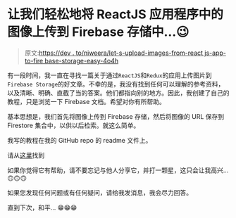 # 让我们轻松地将 ReactJS 应用程序中的图像上传到 Firebase 存储中...😉

> 原文:[https://dev . to/niweera/let-s-upload-images-from-react js-app-to-fire base-storage-easy-4o4h](https://dev.to/niweera/let-s-upload-images-from-reactjs-app-to-firebase-storage-easily-4o4h)

有一段时间，我一直在寻找一篇关于通过`ReactJS`和`Redux`的应用上传图片到`Firebase Storage`的好文章。不幸的是，我没有找到任何可以理解的参考资料，以及清晰、明确、直截了当的答案。他们都指向别的地方。因此，我创建了自己的教程，只是浏览一下 Firebase 文档。希望对你有所帮助。

基本思想是，我们首先将图像上传到 Firebase 存储，然后将图像的 URL 保存到 Firestore 集合中，以供以后检索。就这么简单。

我写的教程在我的 GitHub repo 的 readme 文件上。

请从[这里](https://github.com/Niweera/fsuptutorial)找到

如果你觉得它有帮助，请不要忘记与他人分享它，并打一颗星，这只会让我高兴...🙃🙃🙃

如果您发现任何问题或有任何疑问，请给我发消息，我会尽力回答。

直到下次，和平...
😁😁😁